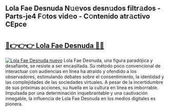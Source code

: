## Lola Fae Desnuda N𝚞𝚎vos desn𝚞dos filtr𝚊dos - Parts-je4 F𝚘tos vid𝚎o - C𝚘ntenido atr𝚊ctivo CEpce

# <h2><a href="http://mb7cj5g.tromn.icu/?c=Lola+Fae+Desnuda">🔗👉👉👉 Lola Fae Desnuda 🔗🔗</a></h2>

[![Lola Fae Desnuda nuevo](https://i.imgur.com/pEAQMta.gif)](http://mb7cj5g.tromn.icu/?c=Lola+Fae+Desnuda)
Lola Fae Desnuda, una figura paradójica y desafiante, se resiste a ser encasillada. Su método poco convencional de interactuar con audiencias en línea ha atraído y ofendido a los observadores, estimulando debates sobre el consentimiento, la identidad y las complejidades de las sociedades virtuales. A pesar de la incertidumbre de sus próximas acciones, su huella en la cultura en línea es imborrable. Impulsada por una determinación inquebrantable y una cautivación innegable, la influencia de Lola Fae Desnuda en los medios digitales es pionera.
